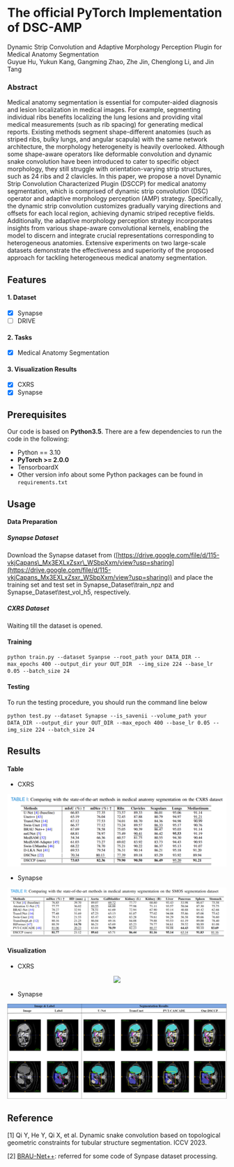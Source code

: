 # The official PyTorch Implementation of DSC-AMP

Dynamic Strip Convolution and Adaptive Morphology Perception Plugin for Medical Anatomy Segmentation                        
Guyue Hu, Yukun Kang, Gangming Zhao, Zhe Jin, Chenglong Li, and Jin Tang

### **Abstract**

Medical anatomy segmentation is essential for computer-aided diagnosis and lesion localization in medical images. For example, segmenting individual ribs benefits localizing the lung lesions and providing vital medical measurements (such as rib spacing) for generating medical reports. Existing methods segment shape-different anatomies (such as striped ribs, bulky lungs, and angular scapula) with the same network architecture, the morphology heterogeneity is heavily overlooked. Although some shape-aware operators like deformable convolution and dynamic snake convolution have been introduced to cater to specific object morphology, they still struggle with orientation-varying strip structures, such as 24 ribs and 2 clavicles. In this paper, we propose a novel Dynamic Strip Convolution Characterized Plugin (DSCCP) for medical anatomy segmentation, which is comprised of dynamic strip convolution (DSC) operator and adaptive morphology perception (AMP) strategy. Specifically, the dynamic strip convolution customizes gradually varying directions and offsets for each local region, achieving dynamic striped receptive fields. Additionally, the adaptive morphology perception strategy incorporates insights from various shape-aware convolutional kernels, enabling the model to discern and integrate crucial representations corresponding to heterogeneous anatomies. Extensive experiments on two large-scale datasets demonstrate the effectiveness and superiority of the proposed approach for tackling heterogeneous medical anatomy segmentation.

## Features

#### 1. Dataset

- [X]  Synapse
- [ ]  DRIVE

#### 2. Tasks

- [X]  Medical Anatomy Segmentation

#### 3. Visualization Results

* [X]  CXRS
* [X]  Synapse

## Prerequisites

Our code is based on **Python3.5**. There are a few dependencies to run the code in the following:

- Python == 3.10
- **PyTorch >= 2.0.0**
- TensorboardX
- Other version info about some Python packages can be found in `requirements.txt`

## Usage

#### Data Preparation

##### Synapse Dataset

Download the Synapse dataset from ([https://drive.google.com/file/d/115-vkjCapans\_Mx3EXLxZsxr\_WSbpXxm/view?usp=sharing](https://drive.google.com/file/d/115-vkjCapans_Mx3EXLxZsxr_WSbpXxm/view?usp=sharing)) and place the training set and test set in Synapse_Dataset\train_npz and Synapse_Dataset\test_vol_h5, respectively.

##### CXRS Dataset

Waiting till the dataset is opened.

#### Training

```To
python train.py --dataset Syanpse --root_path your DATA_DIR --max_epochs 400 --output_dir your OUT_DIR  --img_size 224 --base_lr 0.05 --batch_size 24
```

#### Testing

To run the testing procedure, you should run the command line below

```commandline
python test.py --dataset Synapse --is_savenii --volume_path your DATA_DIR --output_dir your OUT_DIR --max_epoch 400 --base_lr 0.05 --img_size 224 --batch_size 24
```

## Results

#### Table
- CXRS
<div align="center">
    <img src="resource/CXRS_Table.png">
</div>

- Synapse
<div align="center">
    <img src="resource/Synapse_Table.png">
</div>


#### Visualization
- CXRS
<div align="center">
    <img src="resource/CXRS_Visualization.png">
</div>

- Synapse
<div align="center">
    <img src="resource/Synapse_Visualization.png">
</div>

## Reference

[1] Qi Y, He Y, Qi X, et al. Dynamic snake convolution based on topological geometric constraints for tubular structure segmentation. ICCV 2023.

[2] [BRAU-Net++](https://github.com/Caipengzhou/BRAU-Netplusplus): referred for some code of Synpase dataset processing.
